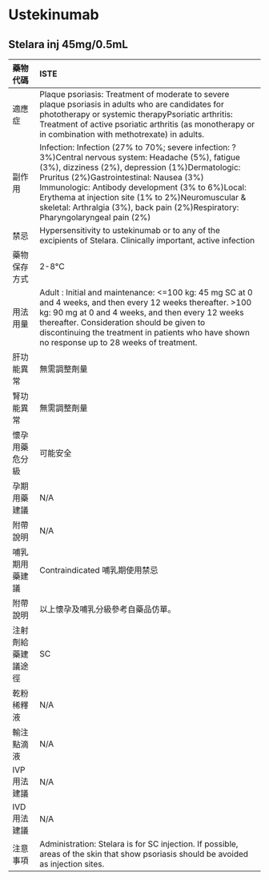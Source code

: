 # Ustekinumab

## Stelara inj 45mg/0.5mL

| 藥物代碼 | ISTE |
| :--- | :--- |
| 適應症 | Plaque psoriasis: Treatment of moderate to severe plaque psoriasis in adults who are candidates for phototherapy or systemic therapyPsoriatic arthritis: Treatment of active psoriatic arthritis \(as monotherapy or in combination with methotrexate\) in adults. |
| 副作用 | Infection: Infection \(27% to 70%; severe infection: ?3%\)Central nervous system: Headache \(5%\), fatigue \(3%\), dizziness \(2%\), depression \(1%\)Dermatologic: Pruritus \(2%\)Gastrointestinal: Nausea \(3%\) Immunologic: Antibody development \(3% to 6%\)Local: Erythema at injection site \(1% to 2%\)Neuromuscular & skeletal: Arthralgia \(3%\), back pain \(2%\)Respiratory: Pharyngolaryngeal pain \(2%\) |
| 禁忌 | Hypersensitivity to ustekinumab or to any of the excipients of Stelara. Clinically important, active infection |
| 藥物保存方式 | 2-8°C |
| 用法用量 | Adult : Initial and maintenance: &lt;=100 kg: 45 mg SC at 0 and 4 weeks, and then every 12 weeks thereafter.  &gt;100 kg: 90 mg at 0 and 4 weeks, and then every 12 weeks thereafter. Consideration should be given to discontinuing the treatment in patients who have shown no response up to 28 weeks of treatment. |
| 肝功能異常 | 無需調整劑量 |
| 腎功能異常 | 無需調整劑量 |
| 懷孕用藥危分級 | 可能安全 |
| 孕期用藥建議 | N/A |
| 附帶說明 | N/A |
| 哺乳期用藥建議 | Contraindicated 哺乳期使用禁忌 |
| 附帶說明 | 以上懷孕及哺乳分級參考自藥品仿單。 |
| 注射劑給藥建議途徑 | SC |
| 乾粉稀釋液 | N/A |
| 輸注點滴液 | N/A |
| IVP 用法建議 | N/A |
| IVD 用法建議 | N/A |
| 注意事項 | Administration: Stelara is for SC injection. If possible, areas of the skin that show psoriasis should be avoided as injection sites. |

